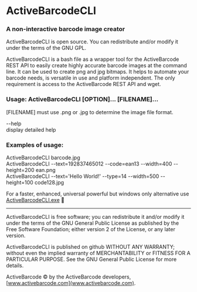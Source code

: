 # ActiveBarcodeCLI

###  A non-interactive barcode image creator

ActiveBarcodeCLI is open source. You can redistribute and/or modify it under the terms of the GNU GPL.

ActiveBarcodeCLI is a bash file as a wrapper tool for the  ActiveBarcode REST API to easily create highly accurate barcode images at the command line. It can be used to create png and jpg bitmaps. It helps to automate your barcode needs, is versatile in use and platform independent. The only requirement is access to the ActiveBarcode REST API and wget.

### Usage: ActiveBarcodeCLI [OPTION]... [FILENAME]...

[FILENAME] must use .png or .jpg to determine the image file format.

  --help  
  display detailed help  

### Examples of usage:

ActiveBarcodeCLI barcode.jpg  
ActiveBarcodeCLI --text=192837465012 --code=ean13 --width=400 --height=200 ean.png  
ActiveBarcodeCLI --text='Hello World!' --type=14 --width=500 --height=100 code128.jpg  


For a faster, enhanced, universal powerful but windows only alternative use  
[ActiveBarcodeCLI.exe](https://www.activebarcode.com/commandline/) &#128640;


----
ActiveBarcodeCLI is free software; you can redistribute it and/or
modify it under the terms of the GNU General Public License
as published by the Free Software Foundation; either version 2
of the License, or any later version.

ActiveBarcodeCLI is published on github WITHOUT ANY WARRANTY; without even the implied warranty of MERCHANTABILITY or FITNESS FOR A PARTICULAR PURPOSE.
See the GNU General Public License for more details.

ActiveBarcode &copy; by the ActiveBarcode developers, [www.activebarcode.com](www.activebarcode.com).